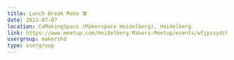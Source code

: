 ```yaml
---
title: Lunch Break Make 🛠️
date: 2022-07-07
location: CoMakingSpace (Makerspace Heidelberg), Heidelberg
link: https://www.meetup.com/Heidelberg-Makers-Meetup/events/wfjpssydckbkb/
usergroup: makershd
type: usergroup
---
```

